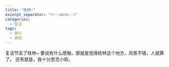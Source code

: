 ```yaml
---
title: "桂林~"
excerpt_separator: "<!--more-->"
categories:
  - 生活
tags:
  - 旅行
  - 游玩
---
```



复活节去了桂林~
要说有什么感触，那就是觉得桂林这个地方，风景不错，人就算了。
还有就是，我十分思念小软。
<!--more-->
